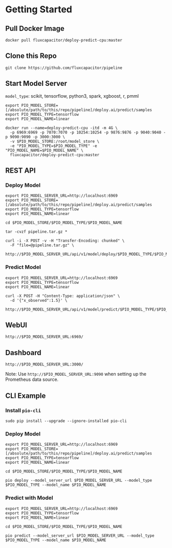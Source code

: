 # Getting Started 

## Pull Docker Image 
```
docker pull fluxcapacitor/deploy-predict-cpu:master
```

## Clone this Repo
```
git clone https://github.com/fluxcapacitor/pipeline
```

## Start Model Server
`model_type`: scikit, tensorflow, python3, spark, xgboost, r, pmml
```
export PIO_MODEL_STORE=[/absolute/path/to/this/repo/pipeline]/deploy.ai/predict/samples
export PIO_MODEL_TYPE=tensorflow
export PIO_MODEL_NAME=linear
```
```
docker run --name=deploy-predict-cpu -itd -m 4G \
  -p 6969:6969 -p 7070:7070 -p 10254:10254 -p 9876:9876 -p 9040:9040 -p 9090:9090 -p 3000:3000 \
  -v $PIO_MODEL_STORE:/root/model_store \
  -e "PIO_MODEL_TYPE=$PIO_MODEL_TYPE" -e "PIO_MODEL_NAME=$PIO_MODEL_NAME" \
  fluxcapacitor/deploy-predict-cpu:master
```

## REST API
### Deploy Model
```
export PIO_MODEL_SERVER_URL=http://localhost:6969
export PIO_MODEL_STORE=[/absolute/path/to/this/repo/pipeline]/deploy.ai/predict/samples
export PIO_MODEL_TYPE=tensorflow
export PIO_MODEL_NAME=linear
```
```
cd $PIO_MODEL_STORE/$PIO_MODEL_TYPE/$PIO_MODEL_NAME

tar -cvzf pipeline.tar.gz *
```
```
curl -i -X POST -v -H "Transfer-Encoding: chunked" \
  -F "file=@pipeline.tar.gz" \
  http://$PIO_MODEL_SERVER_URL/api/v1/model/deploy/$PIO_MODEL_TYPE/$PIO_MODEL_NAME
```

### Predict Model
```
export PIO_MODEL_SERVER_URL=http://localhost:6969
export PIO_MODEL_TYPE=tensorflow
export PIO_MODEL_NAME=linear
```
```
curl -X POST -H "Content-Type: application/json" \
  -d '{"x_observed":1.5}' \
  http://$PIO_MODEL_SERVER_URL/api/v1/model/predict/$PIO_MODEL_TYPE/$PIO_MODEL_NAME
```

## WebUI 
```
http://$PIO_MODEL_SERVER_URL:6969/
```

## Dashboard
```
http://$PIO_MODEL_SERVER_URL:3000/
```
Note:  Use `http://$PIO_MODEL_SERVER_URL:9090` when setting up the Prometheus data source.


## CLI Example
### Install `pio-cli`
```
sudo pip install --upgrade --ignore-installed pio-cli
```

### Deploy Model
```
export PIO_MODEL_SERVER_URL=http://localhost:6969
export PIO_MODEL_STORE=[/absolute/path/to/this/repo/pipeline]/deploy.ai/predict/samples
export PIO_MODEL_TYPE=tensorflow
export PIO_MODEL_NAME=linear

cd $PIO_MODEL_STORE/$PIO_MODEL_TYPE/$PIO_MODEL_NAME

pio deploy --model_server_url $PIO_MODEL_SERVER_URL --model_type $PIO_MODEL_TYPE --model_name $PIO_MODEL_NAME
```

### Predict with Model
```
export PIO_MODEL_SERVER_URL=http://localhost:6969
export PIO_MODEL_TYPE=tensorflow
export PIO_MODEL_NAME=linear

cd $PIO_MODEL_STORE/$PIO_MODEL_TYPE/$PIO_MODEL_NAME

pio predict --model_server_url $PIO_MODEL_SERVER_URL --model_type $PIO_MODEL_TYPE --model_name $PIO_MODEL_NAME
